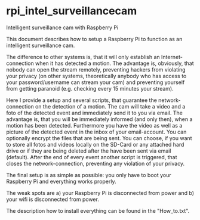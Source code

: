 rpi_intel_surveillancecam
=========================

Intelligent surveillance cam with Raspberry Pi

This document describes how to setup a Raspberry Pi to function as an intelligent surveillance cam.

The difference to other systems is, that it will only establish an Internet-connection when it has detected a motion. The advantage is, obviously, that nobody can open the stream remotely, preventing hackers from violating your privacy (on other systems, theoretically anybody who has access to your password/username can stream your cam) and preventing yourself from getting paranoid (e.g. checking every 15 minutes your stream). 

Here I provide a setup and several scripts, that guarantee the network-connection on the detection of a motion. The cam will take a video and a foto of the detected event and immediately send it to you via email. The advantage is, that you will be immediately informed (and only then), when a motion has been detected. Furthermore you have the video as well as a picture of the detected event in the inbox of your email-account. You can optionally encrypt the files that are being sent. 
You can choose, if you want to store all fotos and videos locally on the SD-Card or any attached hard drive or if they are being deleted after the have been sent via email (default). After the end of every event another script is triggered, that closes the network-connection, preventing any violation of your privacy.

The final setup is as simple as possible: you only have to boot your Raspberry Pi and everything works properly.

The weak spots are a) your Raspberry Pi is disconnected from power and b) your wifi is disconnected from power.

The description how to install everything can be found in the "How_to.txt".
